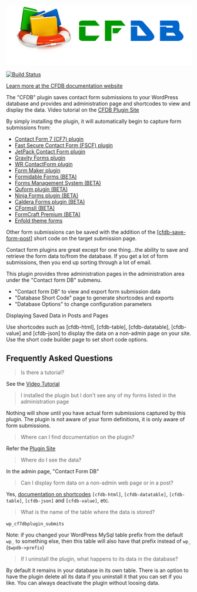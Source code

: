 ![CFDB Banner](img/banner-772x250.jpg "CFDB")

[![Build Status](https://travis-ci.org/mdsimpson/contact-form-7-to-database-extension.svg?branch=master)](https://travis-ci.org/mdsimpson/contact-form-7-to-database-extension)

[Learn more at the CFDB documentation website](https://cfdbplugin.com)

The "CFDB" plugin saves contact form submissions to your WordPress database and provides and administration page and shortcodes to view and display the data.
Video tutorial on the [CFDB Plugin Site](http://cfdbplugin.com/)

By simply installing the plugin, it will automatically begin to capture form submissions from:

* [Contact Form 7 (CF7) plugin](https://wordpress.org/plugins/contact-form-7/)
* [Fast Secure Contact Form (FSCF) plugin](https://wordpress.org/plugins/si-contact-form/)
* [JetPack Contact Form plugin](https://wordpress.org/plugins/jetpack/)
* [Gravity Forms plugin](http://www.gravityforms.com)
* [WR ContactForm plugin](https://wordpress.org/plugins/wr-contactform/)
* [Form Maker plugin](https://wordpress.org/plugins/form-maker/)
* [Formidable Forms (BETA)](https://wordpress.org/plugins/formidable/)
* [Forms Management System (BETA)](http://codecanyon.net/item/forms-management-systemwordpress-frontend-plugin/8978741)
* [Quform plugin (BETA)](http://codecanyon.net/item/quform-wordpress-form-builder/706149/)
* [Ninja Forms plugin (BETA)](https://wordpress.org/plugins/ninja-forms/)
* [Caldera Forms plugin (BETA)](https://wordpress.org/plugins/caldera-forms/)
* [CFormsII (BETA)](https://wordpress.org/plugins/cforms2/)
* [FormCraft Premium (BETA)](http://codecanyon.net/item/formcraft-premium-wordpress-form-builder/5335056)
* [Enfold theme forms](http://themeforest.net/item/enfold-responsive-multipurpose-theme/4519990)

Other form submissions can be saved with the addition of the <a href="http://cfdbplugin.com/?page_id=508">[cfdb-save-form-post]</a> short code on the target submission page.

Contact form plugins are great except for one thing...the ability to save and retrieve the form data to/from the database.
If you get a lot of form submissions, then you end up sorting through a lot of email.

This plugin provides three administration pages in the administration area under the "Contact form DB" submenu.

* "Contact form DB" to view and export form submission data
* "Database Short Code" page to generate shortcodes and exports
* "Database Options" to change configuration parameters

Displaying Saved Data in Posts and Pages

Use shortcodes such as [cfdb-html], [cfdb-table], [cfdb-datatable], [cfdb-value] and [cfdb-json] to display the data on a non-admin page on your site.
Use the short code builder page to set short code options.


## Frequently Asked Questions

> Is there a tutorial?

See the <a href="https://www.youtube.com/watch?v=mcbIKJK6EJ0">Video Tutorial</a>

> I installed the plugin but I don't see any of my forms listed in the administration page 

Nothing will show until you have actual form submissions captured by this plugin. The plugin is not aware of your form definitions, it is only aware of form submissions.

> Where can I find documentation on the plugin?

Refer the [Plugin Site](https://cfdbplugin.com)

> Where do I see the data?

In the admin page, "Contact Form DB"

> Can I display form data on a non-admin web page or in a post?

Yes, [documentation on shortcodes](https://cfdbplugin.com/?page_id=89) `[cfdb-html]`, `[cfdb-datatable]`, `[cfdb-table]`, `[cfdb-json]` and `[cfdb-value]`, etc.

> What is the name of the table where the data is stored?

`wp_cf7dbplugin_submits`

Note: if you changed your WordPress MySql table prefix from the default `wp_` to something else, then this table will also have that prefix instead of `wp_` (`$wpdb->prefix`)

> If I uninstall the plugin, what happens to its data in the database?

By default it remains in your database in its own table. There is an option to have the plugin delete all its data if you uninstall it that you can set if you like.
You can always deactivate the plugin without loosing data.


